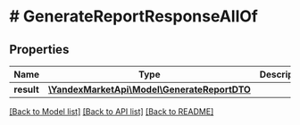 # # GenerateReportResponseAllOf

## Properties

Name | Type | Description | Notes
------------ | ------------- | ------------- | -------------
**result** | [**\YandexMarketApi\Model\GenerateReportDTO**](GenerateReportDTO.md) |  | [optional]

[[Back to Model list]](../../README.md#models) [[Back to API list]](../../README.md#endpoints) [[Back to README]](../../README.md)
